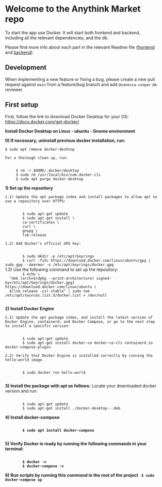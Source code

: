 # Welcome to the Anythink Market repo

To start the app use Docker. It will start both frontend and backend, including all the relevant dependencies, and the db.

Please find more info about each part in the relevant Readme file ([frontend](frontend/readme.md) and [backend](backend/README.md)).

## Development

When implementing a new feature or fixing a bug, please create a new pull request against `main` from a feature/bug branch and add `@vanessa-cooper` as reviewer.

## First setup

First, follow the link to download Docker Desktop for your OS:
https://docs.docker.com/get-docker/

**Install Docker Desktop on Linux - ubuntu - Gnome environment** 

<b>0) If necessary, uninstall previous docker installation, run:</b>
    
<code>$ sudo apt remove docker-desktop</code>
    
    For a thorough clean up, run:
    
<code>
     $ rm -r $HOME/.docker/desktop
     $ sudo rm /usr/local/bin/com.docker.cli
     $ sudo apt purge docker-desktop
</code>

<b>1) Set up the repository</b>

    1.1) Update the apt package index and install packages to allow apt to use a repository over HTTPS:
<code>
        $ sudo apt-get update
        $ sudo apt-get install \
        ca-certificates \
        curl \
        gnupg \
        lsb-release
</code>
        
    1.2) Add Docker’s official GPG key:
<code>
        $ sudo mkdir -p /etc/apt/keyrings
        $ curl -fsSL https://download.docker.com/linux/ubuntu/gpg | sudo gpg --dearmor -o /etc/apt/keyrings/docker.gpg
</code>
    1.3) Use the following command to set up the repository:
<code>
        $ echo \
  "deb [arch=$(dpkg --print-architecture) signed-by=/etc/apt/keyrings/docker.gpg] https://download.docker.com/linux/ubuntu \
  $(lsb_release -cs) stable" | sudo tee /etc/apt/sources.list.d/docker.list > /dev/null

</code>


<b>2) Install Docker Engine</b>

    2.1) Update the apt package index, and install the latest version of Docker Engine, containerd, and Docker Compose, or go to the next step to install a specific version:
<code>
        $ sudo apt-get update
        $ sudo apt-get install docker-ce docker-ce-cli containerd.io docker-compose-plugin
</code>

    2.2) Verify that Docker Engine is installed correctly by running the hello-world image.

<code>
        $ sudo docker run hello-world

</code>

<b>3) Install the package with apt as follows:</b>
    Locate your downloaded docker version and run:

<code>
        $ sudo apt-get update
        $ sudo apt-get install ./docker-desktop-<version>-<arch>.deb
</code>

<b>4) Install docker-compose

<code>
        $ sudo apt install docker-compose

</code>

<b>5) Verify Docker is ready by running the following commands in your terminal: </b>

<code>
        $ docker -v
        $ docker-compose -v
</code>

<b>6) Run scripts by running this command in the root of the project</b>
<code>
        $ sudo docker-compose up

</code>